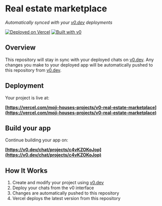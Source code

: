 # Real estate marketplace

*Automatically synced with your [v0.dev](https://v0.dev) deployments*

[![Deployed on Vercel](https://img.shields.io/badge/Deployed%20on-Vercel-black?style=for-the-badge&logo=vercel)](https://vercel.com/moji-houses-projects/v0-real-estate-marketplace)
[![Built with v0](https://img.shields.io/badge/Built%20with-v0.dev-black?style=for-the-badge)](https://v0.dev/chat/projects/c4vKZOKoJop)

## Overview

This repository will stay in sync with your deployed chats on [v0.dev](https://v0.dev).
Any changes you make to your deployed app will be automatically pushed to this repository from [v0.dev](https://v0.dev).

## Deployment

Your project is live at:

**[https://vercel.com/moji-houses-projects/v0-real-estate-marketplace](https://vercel.com/moji-houses-projects/v0-real-estate-marketplace)**

## Build your app

Continue building your app on:

**[https://v0.dev/chat/projects/c4vKZOKoJop](https://v0.dev/chat/projects/c4vKZOKoJop)**

## How It Works

1. Create and modify your project using [v0.dev](https://v0.dev)
2. Deploy your chats from the v0 interface
3. Changes are automatically pushed to this repository
4. Vercel deploys the latest version from this repository
